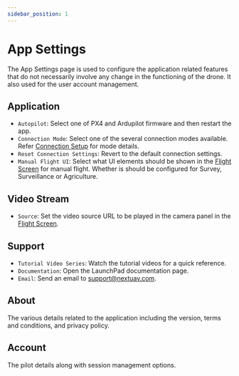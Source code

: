 ```yaml
---
sidebar_position: 1
---
```


# App Settings

The App Settings page is used to configure the application related features that do not necessarily involve any change
in the functioning of the drone. It also used for the user account management.

## Application

- `Autopilot`: Select one of PX4 and Ardupilot firmware and then restart the app.
- `Connection Mode`: Select one of the several connection modes available. Refer
  [Connection Setup](/launchpad/getting-started/connection-setup) for mode details.
- `Reset Connection Settings`: Revert to the default connection settings.
- `Manual Flight UI`: Select what UI elements should be shown in the
  [Flight Screen](/launchpad/overview/flight-screen.md) for manual flight. Whether is should be configured for Survey,
  Surveillance or Agriculture.

## Video Stream

- `Source`: Set the video source URL to be played in the camera panel in the
  [Flight Screen](/launchpad/overview/flight-screen.md).

## Support

- `Tutorial Video Series`: Watch the tutorial videos for a quick reference.
- `Documentation`: Open the LaunchPad documentation page.
- `Email`: Send an email to [support@nextuav.com](mailto:support@nextuav.com).

## About

The various details related to the application including the version, terms and conditions, and privacy policy.

## Account

The pilot details along with session management options.
